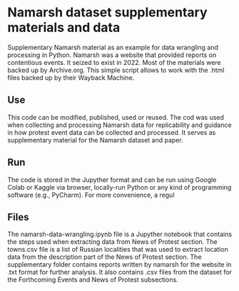 # Namarsh dataset supplementary materials and data
Supplementary Namarsh material as an example for data wrangling and processing in Python. Namarsh was a website that provided reports on contentious events. It seized to exist in 2022. Most of the materials were backed up by Archive.org. This simple script allows to work with the .html files backed up by their Wayback Machine.

## Use
This code can be modified, published, used or reused. The cod was used when collecting and processing Namarsh data for replicability and guidance in how protest event data can be collected and processed. It serves as supplementary material for the Namarsh dataset and paper.

## Run
The code is stored in the Jupyther format and can be run using Google Colab or Kaggle via browser, locally-run Python or any kind of programming software (e.g., PyCharm). For more convenience, a regul

## Files
The namarsh-data-wrangling.ipynb file is a Jupyther notebook that contains the steps used when extracting data from News of Protest section.
The towns.csv file is a list of Russian localities that was used to extract location data from the description part of the News of Protest section.
The supplementary folder contains reports written by namarsh for the website in .txt format for further analysis. It also contains .csv files from the dataset for the Forthcoming Events and News of Protest subsections.
